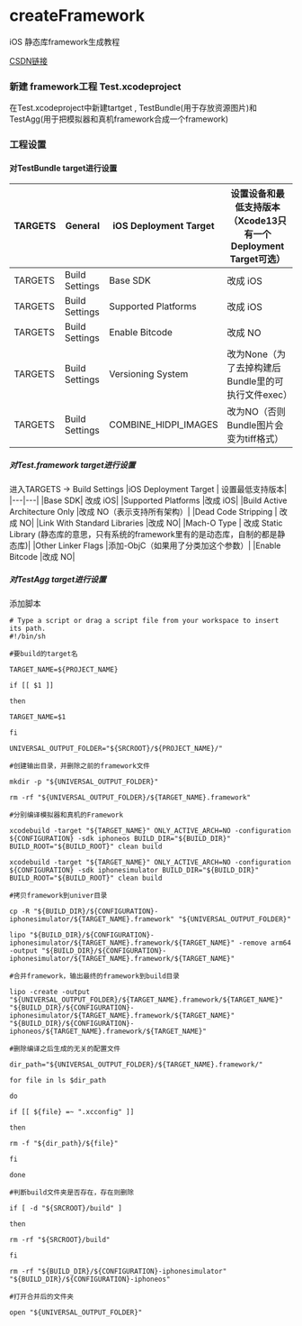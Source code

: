 # createFramework
iOS 静态库framework生成教程

[CSDN链接](https://blog.csdn.net/samuelandkevin/article/details/126436580)

### 新建 framework工程 Test.xcodeproject
在Test.xcodeproject中新建tartget , TestBundle(用于存放资源图片)和TestAgg(用于把模拟器和真机framework合成一个framework)

### 工程设置


#### 对TestBundle target进行设置

|TARGETS|General|iOS Deployment Target|设置设备和最低支持版本（Xcode13只有一个Deployment Target可选）|
|---|---|---|---|
|TARGETS| Build Settings | Base SDK |改成 iOS
|TARGETS| Build Settings| Supported Platforms|     改成 iOS
|TARGETS| Build Settings|Enable Bitcode |改成 NO
|TARGETS| Build Settings|Versioning System| 改为None（为了去掉构建后Bundle里的可执行文件exec）
|TARGETS| Build Settings| COMBINE_HIDPI_IMAGES| 改为NO（否则Bundle图片会变为tiff格式）


##### 对Test.framework target进行设置
进入TARGETS -> Build Settings 
|iOS Deployment Target | 设置最低支持版本|
|---|---|
|Base SDK| 改成 iOS|
|Supported Platforms |改成 iOS|
|Build Active Architecture Only |改成 NO（表示支持所有架构）|
|Dead Code Stripping | 改成 NO|
|Link With Standard Libraries |改成 NO|
|Mach-O Type | 改成 Static Library (静态库的意思，只有系统的framework里有的是动态库，自制的都是静态库)|
|Other Linker Flags |添加-ObjC（如果用了分类加这个参数）|
|Enable Bitcode |改成 NO|



##### 对TestAgg target进行设置
添加脚本
```
# Type a script or drag a script file from your workspace to insert its path.
#!/bin/sh

#要build的target名

TARGET_NAME=${PROJECT_NAME}

if [[ $1 ]]

then

TARGET_NAME=$1

fi

UNIVERSAL_OUTPUT_FOLDER="${SRCROOT}/${PROJECT_NAME}/"

#创建输出目录，并删除之前的framework文件

mkdir -p "${UNIVERSAL_OUTPUT_FOLDER}"

rm -rf "${UNIVERSAL_OUTPUT_FOLDER}/${TARGET_NAME}.framework"

#分别编译模拟器和真机的Framework

xcodebuild -target "${TARGET_NAME}" ONLY_ACTIVE_ARCH=NO -configuration ${CONFIGURATION} -sdk iphoneos BUILD_DIR="${BUILD_DIR}" BUILD_ROOT="${BUILD_ROOT}" clean build

xcodebuild -target "${TARGET_NAME}" ONLY_ACTIVE_ARCH=NO -configuration ${CONFIGURATION} -sdk iphonesimulator BUILD_DIR="${BUILD_DIR}" BUILD_ROOT="${BUILD_ROOT}" clean build

#拷贝framework到univer目录

cp -R "${BUILD_DIR}/${CONFIGURATION}-iphonesimulator/${TARGET_NAME}.framework" "${UNIVERSAL_OUTPUT_FOLDER}"

lipo "${BUILD_DIR}/${CONFIGURATION}-iphonesimulator/${TARGET_NAME}.framework/${TARGET_NAME}" -remove arm64 -output "${BUILD_DIR}/${CONFIGURATION}-iphonesimulator/${TARGET_NAME}.framework/${TARGET_NAME}"

#合并framework，输出最终的framework到build目录

lipo -create -output "${UNIVERSAL_OUTPUT_FOLDER}/${TARGET_NAME}.framework/${TARGET_NAME}" "${BUILD_DIR}/${CONFIGURATION}-iphonesimulator/${TARGET_NAME}.framework/${TARGET_NAME}" "${BUILD_DIR}/${CONFIGURATION}-iphoneos/${TARGET_NAME}.framework/${TARGET_NAME}"

#删除编译之后生成的无关的配置文件

dir_path="${UNIVERSAL_OUTPUT_FOLDER}/${TARGET_NAME}.framework/"

for file in ls $dir_path

do

if [[ ${file} =~ ".xcconfig" ]]

then

rm -f "${dir_path}/${file}"

fi

done

#判断build文件夹是否存在，存在则删除

if [ -d "${SRCROOT}/build" ]

then

rm -rf "${SRCROOT}/build"

fi

rm -rf "${BUILD_DIR}/${CONFIGURATION}-iphonesimulator" "${BUILD_DIR}/${CONFIGURATION}-iphoneos"

#打开合并后的文件夹

open "${UNIVERSAL_OUTPUT_FOLDER}"


```
